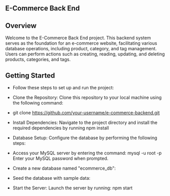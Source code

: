 ## E-Commerce Back End


##  Overview
Welcome to the E-Commerce Back End project. This backend system serves as the foundation for an e-commerce website, facilitating various database operations, including product, category, and tag management. Users can perform actions such as creating, reading, updating, and deleting products, categories, and tags.

##  Getting Started
* Follow these steps to set up and run the project:

* Clone the Repository: Clone this repository to your local machine using the following command:

* git clone https://github.com/your-username/e-commerce-backend.git

* Install Dependencies: Navigate to the project directory and install the required dependencies by running npm install

* Database Setup: Configure the database by performing the following steps:

* Access your MySQL server by entering the command: mysql -u root -p Enter your MySQL password when prompted.

* Create a new database named "ecommerce_db":


* Seed the database with sample data:

* Start the Server: Launch the server by running: npm start
